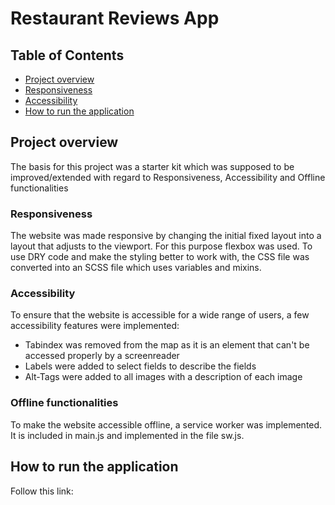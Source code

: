 
# Restaurant Reviews App

## Table of Contents
- [Project overview](#project-overview)
- [Responsiveness](#responsiveness)
- [Accessibility](#accessibility)
- [How to run the application](#how-to-run-the-application)

## Project overview
The basis for this project was a starter kit which was supposed to be improved/extended with regard to Responsiveness, Accessibility and Offline functionalities

### Responsiveness
The website was made responsive by changing the initial fixed layout into a layout that adjusts to the viewport. For this purpose flexbox was used. To use DRY code and make the styling better to work with, the CSS file was converted into an SCSS file which uses variables and mixins.

### Accessibility
To ensure that the website is accessible for a wide range of users, a few accessibility features were implemented:
- Tabindex was removed from the map as it is an element that can't be accessed properly by a screenreader
- Labels were added to select fields to describe the fields
- Alt-Tags were added to all images with a description of each image

### Offline functionalities
To make the website accessible offline, a service worker was implemented. It is included in main.js and implemented in the file sw.js.

## How to run the application
Follow this link:
